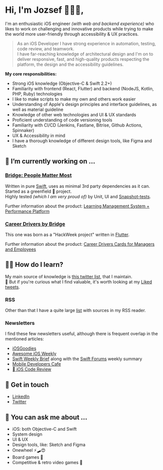 # Hi, I'm Jozsef 👋👨‍💻,

I'm an enthusiastic iOS engineer _(with web and backend experience)_ who likes to work on challenging and innovative products while trying to make the world more user-friendly through accessibility & UX practices.

> As an iOS Developer I have strong experience in automation, testing, code review, and teamwork.  
I have far-reaching knowledge of architectural design and I'm on to deliver responsive, fast, and high-quality products respecting the platform, the design and the accessibility guidelines.

**My core responsibilities:**

- Strong iOS knowledge (Objective-C & Swift 2.2+)
- Familiarity with frontend (React, Flutter) and backend (NodeJS, Kotlin, PHP, Ruby) technologies
- I like to make scripts to make my own and others work easier
- Understanding of Apple's design principles and interface guidelines, as well as material guideline
- Knowledge of other web technologies and UI & UX standards
- Proficient understanding of code versioning tools
- Familiarity with CI/CD (Jenkins, Fastlane, Bitrise, Github Actions, Spinnaker)
- UX & Accessibility in mind
- I have a thorough knowledge of different design tools, like Figma and Sketch

## 🔭 I’m currently working on ...

### [Bridge: People Matter Most](https://apps.apple.com/app/id1451995049) 

Written in pure [Swift](https://swift.org/), uses as minimal 3rd party dependencies as it can. Started as a greenfield 🌱 project.  
Highly tested _(which I am very proud of)_ by Unit, UI and [Snapshot-tests](https://github.com/pointfreeco/swift-snapshot-testing/).

Further information about the product: [Learning Management System + Performance Platform](https://www.getbridge.com/)

### [Career Drivers by Bridge](https://apps.apple.com/app/id1517025199)

This one was born as a "HackWeek project" written in [Flutter](https://flutter.dev/).

Further information about the product: [Career Drivers Cards for Managers and Employees](https://www.getbridge.com/career-drivers/)

## 🙇‍♂️ How do I learn?

My main source of knowledge is [this twitter list](https://twitter.com/i/lists/942325827227832320), that I maintain.  
🧐 But if you're curious what I find valuable, it's worth looking at my [Liked tweets](https://twitter.com/milk_o_man/likes).

### RSS
Other than that I have a quite large [list](https://gist.github.com/chosa91/529c869ad6045984d87e337c4c422f88) with sources in my RSS reader.

### Newsletters

I find these few newsletters useful, although there is frequent overlap in the mentioned articles:

- [iOSGoodies](https://ios-goodies.com/)
- [Awesome iOS Weekly](https://ios.libhunt.com/newsletter)
- [Swift Weekly Brief](https://swiftweeklybrief.com/) along with the [Swift Forums](https://forums.swift.org/) weekly summary
- [Mobile Developers Cafe](https://mobiledeveloperscafe.com/)
- [ iOS Code Review](https://newsletter.ioscodereview.com/)

## 🤙 Get in touch

- [LinkedIn](https://www.linkedin.com/in/jozsef-csaszi/)
- [Twitter](https://twitter.com/milk_o_man)

## 💬 You can ask me about ...

- iOS: both Objective-C and Swift
- System design
- UI & UX
- Design tools, like: Sketch and Figma
- Onewheel ⚡️🛹😍
- Board games 🎲
- Competitive & retro video games 👾
